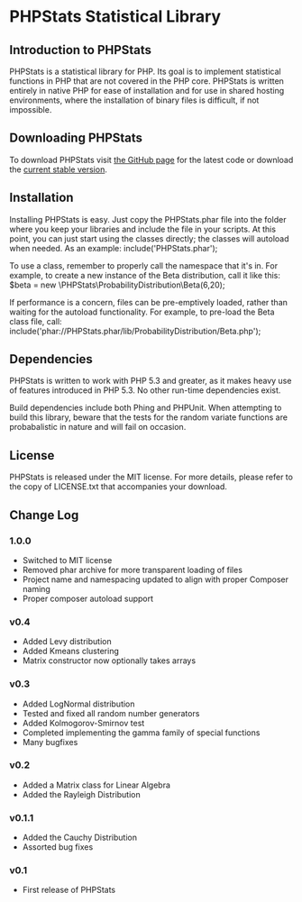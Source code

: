 # PHPStats Statistical Library

## Introduction to PHPStats

PHPStats is a statistical library for PHP.  Its goal is to implement
statistical functions in PHP that are not covered in the PHP core.
PHPStats is written entirely in native PHP for ease of installation
and for use in shared hosting environments, where the installation
of binary files is difficult, if not impossible.

## Downloading PHPStats

To download PHPStats visit
<a href="https://github.com/mcordingley/PHPStats">the GitHub page</a>
for the latest code or download the
<a href="https://github.com/mcordingley/PHPStats/zipball/v0.4">current stable version</a>.

## Installation
Installing PHPStats is easy.  Just copy the PHPStats.phar file into the
folder where you keep your libraries and include the file in your scripts.
At this point, you can just start using the classes directly; the classes
will autoload when needed.  As an example:
include('PHPStats.phar');

To use a class, remember to properly call the namespace that it's in.  For
example, to create a new instance of the Beta distribution, call it like this:
$beta = new \PHPStats\ProbabilityDistribution\Beta(6,20);

If performance is a concern, files can be pre-emptively loaded, rather than
waiting for the autoload functionality.  For example, to pre-load the Beta class
file, call: include('phar://PHPStats.phar/lib/ProbabilityDistribution/Beta.php');

## Dependencies
PHPStats is written to work with PHP 5.3 and greater, as it makes heavy use
of features introduced in PHP 5.3.  No other run-time dependencies exist.

Build dependencies include both Phing and PHPUnit.  When attempting to build
this library, beware that the tests for the random variate functions are
probabalistic in nature and will fail on occasion.

## License
PHPStats is released under the MIT license.  For more details,
please refer to the copy of LICENSE.txt that accompanies your download.

## Change Log

### 1.0.0

* Switched to MIT license
* Removed phar archive for more transparent loading of files
* Project name and namespacing updated to align with proper Composer naming
* Proper composer autoload support

### v0.4

* Added Levy distribution
* Added Kmeans clustering
* Matrix constructor now optionally takes arrays

### v0.3

* Added LogNormal distribution
* Tested and fixed all random number generators
* Added Kolmogorov-Smirnov test
* Completed implementing the gamma family of special functions
* Many bugfixes

### v0.2

* Added a Matrix class for Linear Algebra
* Added the Rayleigh Distribution

### v0.1.1

* Added the Cauchy Distribution
* Assorted bug fixes

### v0.1 

* First release of PHPStats
